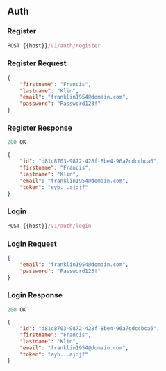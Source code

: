 ## Auth

### Register
```js
POST {{host}}/v1/auth/register
```

### Register Request
```json
{
	"firstname": "Francis",
	"lastname": "Klin",
	"email": "franklin1954@domain.com",
	"password": "Password123!"
}
```

### Register Response
```js
200 OK
```
```json
{
    "id": "d81c8703-9872-428f-8be4-96a7cdccbca6",
    "firstname": "Francis",
    "lastname": "Klin",
    "email": "franklin1954@domain.com",
    "token": "eyb...ajdjf"
}
```

### Login
```js
POST {{host}}/v1/auth/login
```

### Login Request
```json
{
    "email": "franklin1954@domain.com",
    "password": "Password123!"
}
```

### Login Response
```js
200 OK
```
```json
{
    "id": "d81c8703-9872-428f-8be4-96a7cdccbca6",
    "firstname": "Francis",
    "lastname": "Klin",
    "email": "franklin1954@domain.com",
    "token": "eyb...ajdjf"
}
```